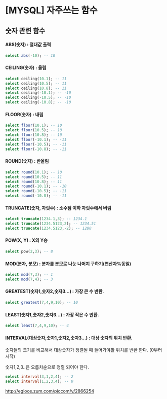 # [MYSQL] 자주쓰는 함수

## 숫자 관련 함수

#### ABS(숫자) : 절대값 출력

```sql
select abs(-10); -- 10
```

#### CEILING(숫자) : 올림

```sql
select ceiling(10.1); -- 11
select ceiling(10.5); -- 11
select ceiling(10.8); -- 11
select ceiling(-10.1); -- -10
select ceiling(-10.5); -- -10
select ceiling(-10.8); -- -10
```

#### FLOOR(숫자) : 내림

```sql
select floor(10.1); -- 10
select floor(10.5); -- 10
select floor(10.8); -- 10
select floor(-10.1); -- -11
select floor(-10.5); -- -11
select floor(-10.8); -- -11
```

#### ROUND(숫자) : 반올림

```sql
select round(10.1); -- 10
select round(10.5); -- 11
select round(10.8); -- 11
select round(-10.1); -- -10
select round(-10.5); -- -11
select round(-10.8); -- -11
```

#### TRUNCATE(숫자, 자릿수) : 소수점 이하 자릿수에서 버림

```sql
select truncate(1234.1,3); -- 1234.1
select truncate(1234.5123,2); -- 1234.51
select truncate(1234.5123,-2); -- 1200
```

#### POW(X, Y) : X의 Y승

```sql
select pow(2,3); -- 8
```

#### MOD(분자, 분모) : 분자를 분모로 나눈 나머지 구하기(연산자%동일)

```sql
select mod(7,3); -- 1
select mod(7,4); -- 3
```

#### GREATEST(숫자1,숫자2,숫자3...) : 가장 큰 수 반환.

```sql
select greatest(7,4,9,10); -- 10
```

#### LEAST(숫자1,숫자2,숫자3...) : 가장 작은 수 반환.

```sql
select least(7,4,9,10); -- 4
```

#### INTERVAL(대상숫자,숫자1,숫자2,숫자3...) : 대상 숫자의 위치 반환.

숫자들의 크기를 비교해서 대상숫자가 정렬될 때 들어가야할 위치를 반환 한다. (0부터 시작)

숫자1,2,3..은 오름차순으로 정렬 되어야 한다.

```sql
select interval(3,1,2,4); -- 2
select interval(1,2,3,4); -- 0
```







http://egloos.zum.com/piccom/v/2866254